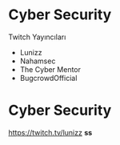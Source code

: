 # Cyber Security
Twitch Yayıncıları
- Lunizz
- Nahamsec
- The Cyber Mentor
- BugcrowdOfficial

# Cyber Security

https://twitch.tv/lunizz
<strong> ss </strong>
